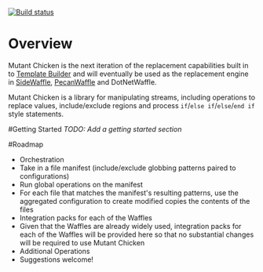 [![Build status](https://ci.appveyor.com/api/projects/status/co28ei02qcpln54e/branch/master?svg=true)](https://ci.appveyor.com/project/sayedihashimi/mutant-chicken/branch/master)

# Overview
Mutant Chicken is the next iteration of the replacement capabilities built in to [Template Builder](https://github.com/ligershark/template-builder) and will eventually be used as the replacement engine in [SideWaffle](https://github.com/ligershark/side-waffle), [PecanWaffle](https://github.com/ligershark/pecan-waffle) and DotNetWaffle.

Mutant Chicken is a library for manipulating streams, including operations to replace values, include/exclude regions and process `if`/`else if`/`else`/`end if` style statements.

#Getting Started
_TODO: Add a getting started section_

#Roadmap
* Orchestration
 * Take in a file manifest (include/exclude globbing patterns paired to configurations)
 * Run global operations on the manifest
 * For each file that matches the manifest's resulting patterns, use the aggregated configuration to create modified copies the contents of the files
* Integration packs for each of the Waffles
 * Given that the Waffles are already widely used, integration packs for each of the Waffles will be provided here so that no substantial changes will be required to use Mutant Chicken
* Additional Operations
 * Suggestions welcome!